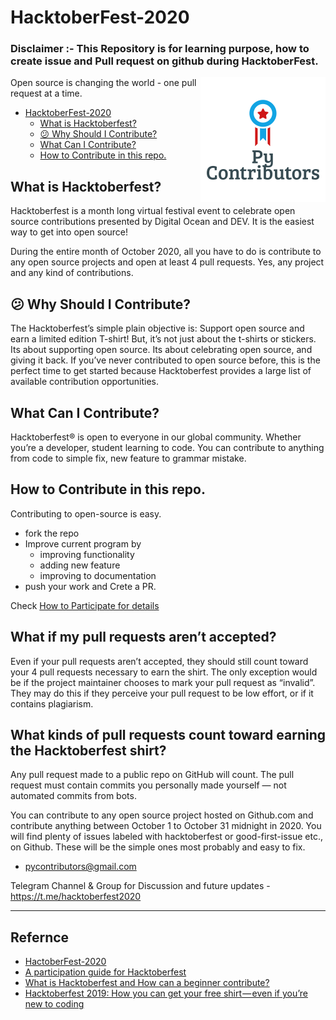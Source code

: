 # HacktoberFest-2020

### Disclaimer :- This Repository is for learning purpose, how to create issue and Pull request on github during HacktoberFest.

<img align="right" src="https://raw.githubusercontent.com/DrakeEntity/project-Image/master/9b2ca712-347a-4987-bac7-a4c3d106ed24_200x200.png" alt="pycontributors logo">

Open source is changing the world - one pull request at a time. 


- [HacktoberFest-2020](#hacktoberfest-2020)
  - [What is Hacktoberfest?](#what-is-hacktoberfest)
  - [😕 Why Should I Contribute?](#-why-should-i-contribute)
  - [What Can I Contribute?](#what-can-i-contribute)
  - [How to Contribute in this repo.](#how-to-contribute-in-this-repo)

## What is Hacktoberfest?

Hacktoberfest is a month long virtual festival event to celebrate open source contributions presented by Digital Ocean and DEV. It is the easiest way to get into open source!

During the entire month of October 2020, all you have to do is contribute to any open source projects and open at least 4 pull requests. Yes, any project and any kind of contributions.

## 😕 Why Should I Contribute?

The Hacktoberfest’s simple plain objective is:
Support open source and earn a limited edition T-shirt!
But, it’s not just about the t-shirts or stickers. Its about supporting open source. Its about celebrating open source, and giving it back. If you’ve never contributed to open source before, this is the perfect time to get started because Hacktoberfest provides a large list of available contribution opportunities.

## What Can I Contribute?

Hacktoberfest® is open to everyone in our global community. Whether you’re a developer, student learning to code. You can contribute to anything from code to simple fix, new feature to grammar mistake.

## How to Contribute in this repo.

Contributing to open-source is easy.


- fork the repo
- Improve current program by
  - improving functionality
  - adding new feature
  - improving to documentation
- push your work and Crete a PR.

Check [How to Participate for details](/HOW_TO_PARTICIPATE.MD)

## What if my pull requests aren’t accepted?

Even if your pull requests aren’t accepted, they should still count toward your 4 pull requests necessary to earn the shirt. The only exception would be if the project maintainer chooses to mark your pull request as “invalid”. They may do this if they perceive your pull request to be low effort, or if it contains plagiarism.

## What kinds of pull requests count toward earning the Hacktoberfest shirt?
Any pull request made to a public repo on GitHub will count. The pull request must contain commits you personally made yourself — not automated commits from bots.

You can contribute to any open source project hosted on Github.com and contribute anything between October 1 to October 31 midnight in 2020. You will find plenty of issues labeled with hacktoberfest or good-first-issue etc., on Github. These will be the simple ones most probably and easy to fix.

- [pycontributors@gmail.com](mailto:pycontributors@gmail.com)

Telegram Channel & Group for Discussion and future updates - <https://t.me/hacktoberfest2020>

---
## Refernce

- [HactoberFest-2020](https://hacktoberfest.digitalocean.com/)
- [A participation guide for Hacktoberfest](https://dev.to/zenika/a-participation-guide-for-hacktoberfest-19c1)
- [What is Hacktoberfest and How can a beginner contribute?](https://medium.com/@bawantharathnayaka/what-is-hacktoberfest-and-how-can-a-beginner-contribute-39cf2081804e)
- [Hacktoberfest 2019: How you can get your free shirt — even if you’re new to coding](https://www.freecodecamp.org/news/hacktoberfest-2018-how-you-can-get-your-free-shirt-even-if-youre-new-to-coding-96080dd0b01b/)
